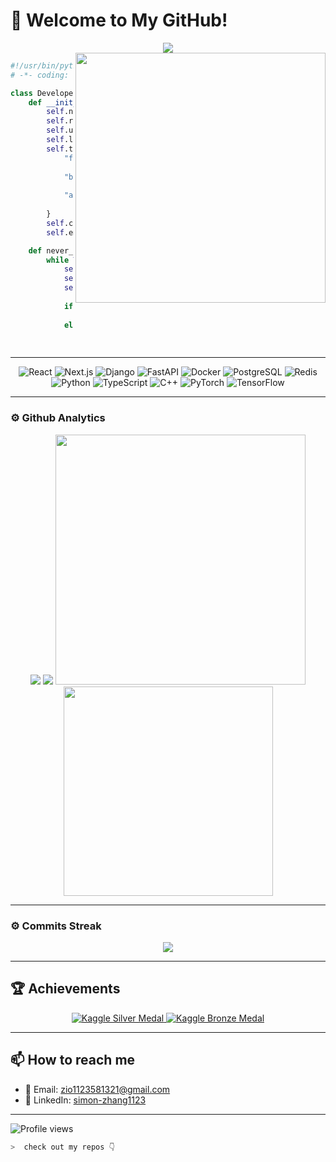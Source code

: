 # 👾 Welcome to My GitHub!

<div align="center">
  <picture>
    <source media="(prefers-color-scheme: dark)" srcset="https://readme-typing-svg.herokuapp.com?font=Fira+Code&size=24&duration=3000&pause=1000&color=00FF00&center=true&vCenter=true&width=500&lines=Full-Stack+Developer;AI+Enthusiast;Coding+is+Magic!" />
    <img src="https://readme-typing-svg.herokuapp.com?font=Fira+Code&size=24&duration=3000&pause=1000&color=00FF00&center=true&vCenter=true&width=500&lines=Full-Stack+Developer;AI+Enthusiast;Coding+is+Magic!" />
  </picture>
</div>


<img align='right' src="https://media.giphy.com/media/l0HlTy9x8FZo0XO1i/giphy.gif" width="400">

```python
#!/usr/bin/python
# -*- coding: utf-8 -*-

class Developer:
    def __init__(self):
        self.name = "Simon Zhang"
        self.role = "Computing & Software Systems Student"
        self.university = "University of Melbourne"
        self.location = "Melbourne, Australia"
        self.technologies = {
            "frontend": ["React", "Next.js", "Fabric.js", "Framer Motion", 
                         "Material-UI", "Tailwind CSS", "ThreeJS"],
            "backend": ["Django", "FastAPI", "Express.js", "Node.js", 
                        "Docker", "PostgreSQL", "Redis"],
            "ai_ml": ["PyTorch", "TensorFlow", "Hugging Face", 
                     "OpenCV", "DEAP", "scikit-image"]
        }
        self.current_focus = ["Tracer", "CaveCanvas Evolution"]
        self.email = "zio1123581321@gmail.com"

    def never_stop_learning(self):
        while True:
            self.learn_new_tech()
            self.build_cool_projects()
            self.improve_skills()
            
            if not self.success:
                self.try_again()
            else:
                self.celebrate()
                continue
```
---
<p align="center">
<img src="https://img.shields.io/badge/React-20232A?style=for-the-badge&logo=react&logoColor=61DAFB" alt="React" />
<img src="https://img.shields.io/badge/Next.js-000000?style=for-the-badge&logo=next.js&logoColor=white" alt="Next.js" />
<img src="https://img.shields.io/badge/Django-092E20?style=for-the-badge&logo=django&logoColor=white" alt="Django" />
<img src="https://img.shields.io/badge/FastAPI-009688?style=for-the-badge&logo=fastapi&logoColor=white" alt="FastAPI" />
<img src="https://img.shields.io/badge/Docker-2496ED?style=for-the-badge&logo=docker&logoColor=white" alt="Docker" />
<img src="https://img.shields.io/badge/PostgreSQL-316192?style=for-the-badge&logo=postgresql&logoColor=white" alt="PostgreSQL" />
<img src="https://img.shields.io/badge/Redis-DC382D?style=for-the-badge&logo=redis&logoColor=white" alt="Redis" />
<img src="https://img.shields.io/badge/Python-3776AB?style=for-the-badge&logo=python&logoColor=white" alt="Python" />
<img src="https://img.shields.io/badge/TypeScript-3178C6?style=for-the-badge&logo=typescript&logoColor=white" alt="TypeScript" />
<img src="https://img.shields.io/badge/C++-00599C?style=for-the-badge&logo=cplusplus&logoColor=white" alt="C++" />
<img src="https://img.shields.io/badge/PyTorch-EE4C2C?style=for-the-badge&logo=pytorch&logoColor=white" alt="PyTorch" />
<img src="https://img.shields.io/badge/TensorFlow-FF6F00?style=for-the-badge&logo=tensorflow&logoColor=white" alt="TensorFlow" />
</p>

---


### ⚙ Github Analytics

<p align="center">
<img src="https://github-profile-summary-cards.vercel.app/api/cards/repos-per-language?username=Middlism&theme=nord_dark">
<img src="https://github-profile-summary-cards.vercel.app/api/cards/most-commit-language?username=Middlism&theme=nord_dark">
<img src="https://github-readme-stats.vercel.app/api?username=Middlism&theme=blue-green" width="400">
<img src="https://github-readme-stats.vercel.app/api/top-langs/?username=Middlism&theme=chartreuse-dark&layout=compact" width="335">
</p>

---
### ⚙ Commits Streak 

<p align="center">
<img src="https://github-activity-graph.vercel.app/graph?username=Middlism&bg_color=000000&color=4fff67&line=4fff67&point=ffffff&area=true&hide_border=true">
</p>

---

## 🏆 Achievements
<p align="center">
  <a href="https://www.kaggle.com/certification/competitions/simon1122/rsna-2024-lumbar-spine-degenerative-classification" target="_blank">
    <img src="https://img.shields.io/badge/Kaggle-Silver_Medal_RSNA_2024-silver?style=for-the-badge&logo=kaggle&logoColor=white" alt="Kaggle Silver Medal" />
  </a>
  <a href="https://www.kaggle.com/certification/competitions/simon1122/lmsys-chatbot-arena" target="_blank">
    <img src="https://img.shields.io/badge/Kaggle-Bronze_Medal_LMSYS_Arena-bronze?style=for-the-badge&logo=kaggle&logoColor=white" alt="Kaggle Bronze Medal" />
  </a>
</p>

---

## 📫 How to reach me

- 📧 Email: [zio1123581321@gmail.com](mailto:zio1123581321@gmail.com)
- 🔗 LinkedIn: [simon-zhang1123](https://www.linkedin.com/in/simon-zhang1123/)

----

![Profile views](https://komarev.com/ghpvc/?username=Middlism&color=blue)


```zsh
>  check out my repos 👇
```
